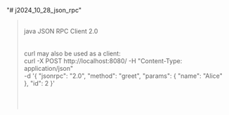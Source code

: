 "# j2024_10_28_json_rpc" 
>
>  <br />
>  java JSON RPC Client 2.0 <br />
>  <br />
>  <br />
>  curl may also be used as a client: <br />
> curl -X POST http://localhost:8080/ -H "Content-Type: application/json"  <br />
>      -d '{ "jsonrpc": "2.0", "method": "greet", "params": { "name": "Alice" }, "id": 2 }' <br />
>  <br />
>  <br />
>  <br />
>
>
>
>
